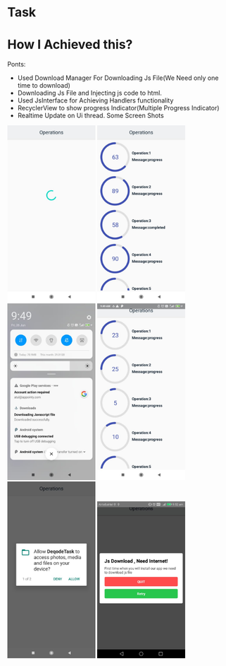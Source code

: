 # Task
# How I Achieved this?
Ponts:
- Used Download Manager For Downloading Js File(We Need only  one time to download)
- Downloading Js File and Injecting js code to html.
- Used JsInterface for Achieving Handlers functionality
- RecyclerView to show progress Indicator(Multiple Progress Indicator)
- Realtime Update on Ui thread.
Some Screen Shots

<img src="https://github.com/atul161/Task/blob/master/screenshots/img1.jpeg" alt="screenshots" width="200"/>
<img src="https://github.com/atul161/Task/blob/master/screenshots/img2.jpeg" alt="screenshots" width="200"/>
<img src="https://github.com/atul161/Task/blob/master/screenshots/img3.jpeg" alt="screenshots" width="200"/>
<img src="https://github.com/atul161/Task/blob/master/screenshots/img4.jpeg" alt="screenshots" width="200"/>
<img src="https://github.com/atul161/Task/blob/master/screenshots/img5.jpeg" alt="screenshots" width="200"/>
<img src="https://github.com/atul161/Task/blob/master/screenshots/img6.jpeg" alt="screenshots" width="200"/>


